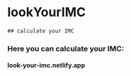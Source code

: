 # lookYourIMC

    ## calculate your IMC

 ### Here you can calculate your IMC: 

 #### look-your-imc.netlify.app
